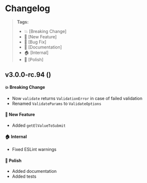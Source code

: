 Changelog
=========

> **Tags:**
> - :boom:       [Breaking Change]
> - :rocket:     [New Feature]
> - :bug:        [Bug Fix]
> - :memo:       [Documentation]
> - :house:      [Internal]
> - :nail_care:  [Polish]

## v3.0.0-rc.94 ()

#### :boom: Breaking Change

* Now `validate` returns `ValidationError` in case of failed validation
* Renamed `ValidateParams` to `ValidateOptions`

#### :rocket: New Feature

* Added `getElValueToSubmit`

#### :house: Internal

* Fixed ESLint warnings

#### :nail_care: Polish

* Added documentation
* Added tests

